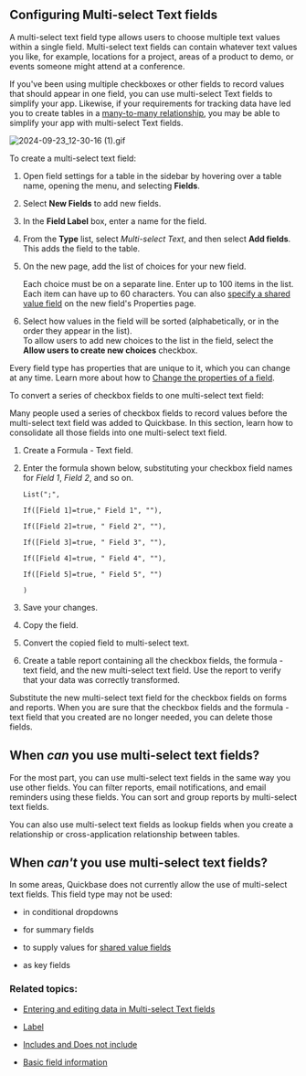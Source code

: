 ## Configuring Multi-select Text fields

A multi-select text field type allows users to choose multiple text values within a single field. Multi-select text fields can contain whatever text values you like, for example, locations for a project, areas of a product to demo, or events someone might attend at a conference.

If you've been using multiple checkboxes or other fields to record values that should appear in one field, you can use multi-select Text fields to simplify your app. Likewise, if your requirements for tracking data have led you to create tables in a [many-to-many relationship](https://helpv2.quickbase.com/hc/en-us/articles/4570285625236-Creating-many-to-many-relationships-), you may be able to simplify your app with multi-select Text fields.

![2024-09-23_12-30-16 (1).gif](https://helpv2.quickbase.com/hc/article_attachments/30864998182036)

To create a multi-select text field:

1.  Open field settings for a table in the sidebar by hovering over a table name, opening the menu, and selecting **Fields**.
2.  Select **New Fields** to add new fields.
3.  In the **Field Label** box, enter a name for the field.
    
4.  From the **Type** list, select _Multi-select Text_, and then select **Add fields**.  
    This adds the field to the table.
    
5.  On the new page, add the list of choices for your new field.
    
    Each choice must be on a separate line. Enter up to 100 items in the list. Each item can have up to 60 characters. You can also [specify a shared value field](https://helpv2.quickbase.com/hc/en-us/articles/4570317315604-Using-shared-value-fields-#config_values_shared) on the new field's Properties page.
    
6.  Select how values in the field will be sorted (alphabetically, or in the order they appear in the list).  
    To allow users to add new choices to the list in the field, select the **Allow users to create new choices** checkbox.
    

Every field type has properties that are unique to it, which you can change at any time. Learn more about how to [Change the properties of a field](https://helpv2.quickbase.com/hc/en-us/articles/4570253123348-Change-the-Properties-of-a-Field-).

To convert a series of checkbox fields to one multi-select text field:

Many people used a series of checkbox fields to record values before the multi-select text field was added to Quickbase. In this section, learn how to consolidate all those fields into one multi-select text field.

1.  Create a Formula - Text field.
    
2.  Enter the formula shown below, substituting your checkbox field names for _Field 1_, _Field 2_, and so on.
    
    ```
    List(";",
    ```
    
    ```
    If([Field 1]=true," Field 1", ""),
    ```
    
    ```
    If([Field 2]=true, " Field 2", ""),
    ```
    
    ```
    If([Field 3]=true, " Field 3", ""),
    ```
    
    ```
    If([Field 4]=true, " Field 4", ""),
    ```
    
    ```
    If([Field 5]=true, " Field 5", "")
    ```
    
    ```
    )
    ```
    
3.  Save your changes.
    
4.  Copy the field.
    
5.  Convert the copied field to multi-select text.
    
6.  Create a table report containing all the checkbox fields, the formula - text field, and the new multi-select text field. Use the report to verify that your data was correctly transformed.
    

Substitute the new multi-select text field for the checkbox fields on forms and reports. When you are sure that the checkbox fields and the formula - text field that you created are no longer needed, you can delete those fields.

## When _can_ you use multi-select text fields?

For the most part, you can use multi-select text fields in the same way you use other fields. You can filter reports, email notifications, and email reminders using these fields. You can sort and group reports by multi-select text fields.

You can also use multi-select text fields as lookup fields when you create a relationship or cross-application relationship between tables.

## When _can't_ you use multi-select text fields?

In some areas, Quickbase does not currently allow the use of multi-select text fields. This field type may not be used:

-   in conditional dropdowns
    
-   for summary fields
    
-   to supply values for [shared value fields](https://helpv2.quickbase.com/hc/en-us/articles/4570317315604-Using-shared-value-fields-)
    
-   as key fields
    

### Related topics:

-   [Entering and editing data in Multi-select Text fields](https://helpv2.quickbase.com/hc/en-us/articles/4570343376660-About-Multi-select-Text-fields-)
    
-   [Label](https://helpv2.quickbase.com/hc/en-us/articles/4570283477140-Multi-select-text-field-properties)
    
-   [Includes and Does not include](https://helpv2.quickbase.com/hc/en-us/articles/4570261800084-Filtering-records-using-fields-with-multiple-values-)
    
-   [Basic field information](https://helpv2.quickbase.com/hc/en-us/articles/4570297480980-About-field-types-)